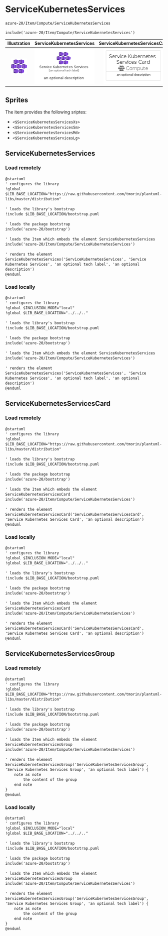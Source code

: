 # ServiceKubernetesServices


```text
azure-20/Item/Compute/ServiceKubernetesServices
```

```text
include('azure-20/Item/Compute/ServiceKubernetesServices')
```



| Illustration | ServiceKubernetesServices | ServiceKubernetesServicesCard | ServiceKubernetesServicesGroup |
| :---: | :---: | :---: | :---: |
| ![illustration for Illustration](../../../azure-20/Item/Compute/ServiceKubernetesServices.png) | ![illustration for ServiceKubernetesServices](../../../azure-20/Item/Compute/ServiceKubernetesServices.Local.png) | ![illustration for ServiceKubernetesServicesCard](../../../azure-20/Item/Compute/ServiceKubernetesServicesCard.Local.png) | ![illustration for ServiceKubernetesServicesGroup](../../../azure-20/Item/Compute/ServiceKubernetesServicesGroup.Local.png) |



## Sprites
The item provides the following sriptes:

- `<$ServiceKubernetesServicesXs>`
- `<$ServiceKubernetesServicesSm>`
- `<$ServiceKubernetesServicesMd>`
- `<$ServiceKubernetesServicesLg>`





## ServiceKubernetesServices

### Load remotely
```plantuml
@startuml
' configures the library
!global $LIB_BASE_LOCATION="https://raw.githubusercontent.com/tmorin/plantuml-libs/master/distribution"

' loads the library's bootstrap
!include $LIB_BASE_LOCATION/bootstrap.puml

' loads the package bootstrap
include('azure-20/bootstrap')

' loads the Item which embeds the element ServiceKubernetesServices
include('azure-20/Item/Compute/ServiceKubernetesServices')

' renders the element
ServiceKubernetesServices('ServiceKubernetesServices', 'Service Kubernetes Services', 'an optional tech label', 'an optional description')
@enduml
```

### Load locally
```plantuml
@startuml
' configures the library
!global $INCLUSION_MODE="local"
!global $LIB_BASE_LOCATION="../../.."

' loads the library's bootstrap
!include $LIB_BASE_LOCATION/bootstrap.puml

' loads the package bootstrap
include('azure-20/bootstrap')

' loads the Item which embeds the element ServiceKubernetesServices
include('azure-20/Item/Compute/ServiceKubernetesServices')

' renders the element
ServiceKubernetesServices('ServiceKubernetesServices', 'Service Kubernetes Services', 'an optional tech label', 'an optional description')
@enduml
```

## ServiceKubernetesServicesCard

### Load remotely
```plantuml
@startuml
' configures the library
!global $LIB_BASE_LOCATION="https://raw.githubusercontent.com/tmorin/plantuml-libs/master/distribution"

' loads the library's bootstrap
!include $LIB_BASE_LOCATION/bootstrap.puml

' loads the package bootstrap
include('azure-20/bootstrap')

' loads the Item which embeds the element ServiceKubernetesServicesCard
include('azure-20/Item/Compute/ServiceKubernetesServices')

' renders the element
ServiceKubernetesServicesCard('ServiceKubernetesServicesCard', 'Service Kubernetes Services Card', 'an optional description')
@enduml
```

### Load locally
```plantuml
@startuml
' configures the library
!global $INCLUSION_MODE="local"
!global $LIB_BASE_LOCATION="../../.."

' loads the library's bootstrap
!include $LIB_BASE_LOCATION/bootstrap.puml

' loads the package bootstrap
include('azure-20/bootstrap')

' loads the Item which embeds the element ServiceKubernetesServicesCard
include('azure-20/Item/Compute/ServiceKubernetesServices')

' renders the element
ServiceKubernetesServicesCard('ServiceKubernetesServicesCard', 'Service Kubernetes Services Card', 'an optional description')
@enduml
```

## ServiceKubernetesServicesGroup

### Load remotely
```plantuml
@startuml
' configures the library
!global $LIB_BASE_LOCATION="https://raw.githubusercontent.com/tmorin/plantuml-libs/master/distribution"

' loads the library's bootstrap
!include $LIB_BASE_LOCATION/bootstrap.puml

' loads the package bootstrap
include('azure-20/bootstrap')

' loads the Item which embeds the element ServiceKubernetesServicesGroup
include('azure-20/Item/Compute/ServiceKubernetesServices')

' renders the element
ServiceKubernetesServicesGroup('ServiceKubernetesServicesGroup', 'Service Kubernetes Services Group', 'an optional tech label') {
    note as note
        the content of the group
    end note
}
@enduml
```

### Load locally
```plantuml
@startuml
' configures the library
!global $INCLUSION_MODE="local"
!global $LIB_BASE_LOCATION="../../.."

' loads the library's bootstrap
!include $LIB_BASE_LOCATION/bootstrap.puml

' loads the package bootstrap
include('azure-20/bootstrap')

' loads the Item which embeds the element ServiceKubernetesServicesGroup
include('azure-20/Item/Compute/ServiceKubernetesServices')

' renders the element
ServiceKubernetesServicesGroup('ServiceKubernetesServicesGroup', 'Service Kubernetes Services Group', 'an optional tech label') {
    note as note
        the content of the group
    end note
}
@enduml
```

